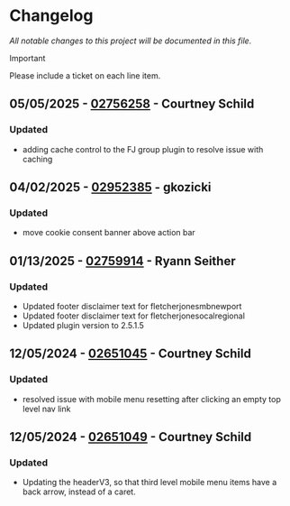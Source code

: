 # Changelog

<!-- INSTRUCTIONS -->
_All notable changes to this project will be documented in this file._

> [!IMPORTANT]
> Please include a ticket on each line item.

<!-- END INSTRUCTIONS - PLACE NEW ENTRIES DIRECTLY BENEATH THIS LINE --> 
## 05/05/2025 - [02756258](https://cars-commerce.lightning.force.com/lightning/r/Case/5005b00002IjoFQAAZ/view) - Courtney Schild

### Updated

- adding cache control to the FJ group plugin to resolve issue with caching
## 04/02/2025 - [02952385](https://cars-commerce.lightning.force.com/lightning/r/Case/5005b00002KDIH0AAP/view) - gkozicki

### Updated 
- move cookie consent banner above action bar

## 01/13/2025 - [02759914](https://cars-commerce.lightning.force.com/lightning/r/Case/5005b00002IjzvXAAR/view) - Ryann Seither

### Updated 
- Updated footer disclaimer text for fletcherjonesmbnewport
- Updated footer disclaimer text for fletcherjonesocalregional
- Updated plugin version to 2.5.1.5

## 12/05/2024 - [02651045](https://cars-commerce.lightning.force.com/lightning/r/Case/5005b00002IGR3wAAH/view) - Courtney Schild

### Updated

-  resolved issue with mobile menu resetting after clicking an empty top level nav link

## 12/05/2024 - [02651049](https://cars-commerce.lightning.force.com/lightning/r/Case/5005b00002IGR4jAAH/view) - Courtney Schild

### Updated

- Updating the headerV3, so that third level mobile menu items have a back arrow, instead of a caret.